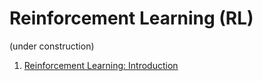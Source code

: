 # Reinforcement Learning (RL)
(under construction)
1) <a href="./RL-introduction.ipynb">Reinforcement Learning: Introduction</a>
